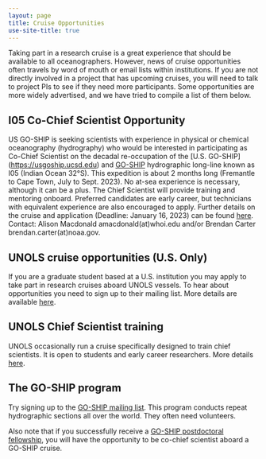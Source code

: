 ```yaml
---
layout: page
title: Cruise Opportunities
use-site-title: true
---
```


Taking part in a research cruise is a great experience that should be available to all oceanographers. However, news of cruise opportunities often travels by word of mouth or email lists within institutions. If you are not directly involved in a project that has upcoming cruises, you will need to talk to project PIs to see if they need more participants. Some opportunities are more widely advertised, and we have tried to compile a list of them below.

## I05 Co-Chief Scientist Opportunity

US GO-SHIP is seeking scientists with experience in physical or chemical oceanography (hydrography) who would be interested in participating as Co-Chief Scientist on the decadal re-occupation of the [U.S. GO-SHIP] (https://usgoship.ucsd.edu) and [GO-SHIP](http://www.go-ship.org) hydrographic long-line known as I05 (Indian Ocean 32°S). This expedition is about 2 months long (Fremantle to Cape Town,  July to Sept. 2023). No at-sea experience is necessary, although it can be a plus. The Chief Scientist will provide training and mentoring onboard. Preferred candidates are early career, but technicians with equivalent experience are also encouraged to apply. Further details on the cruise and application (Deadline: January 16, 2023) can be found [here](https://usgoship.ucsd.edu/wp-content/uploads/sites/353/GO-SHIP_I05_2023_Co-Chief_Scientist_Opportunity_v1.pdf).
Contact: Alison Macdonald amacdonald(at)whoi.edu and/or Brendan Carter brendan.carter(at)noaa.gov.


## UNOLS cruise opportunities (U.S. Only)

If you are a graduate student based at a U.S. institution you may apply to take part in research cruises aboard UNOLS vessels. To hear about opportunities you need to sign up to their mailing list. More details are available [here](https://www.unols.org/unols-cruise-opportunity-program).


## UNOLS Chief Scientist training

UNOLS occasionally run a cruise specifically designed to train chief scientists. It is open to students and early career researchers. More details [here](https://www.unols.org/nsf-unols-chief-scientist-training-cruise).


## The GO-SHIP program

Try signing up to the [GO-SHIP mailing list](http://www.go-ship.org/Join.html). This program conducts repeat hydrographic sections all over the world. They often need volunteers.

Also note that if you successfully receive a [GO-SHIP postdoctoral fellowship](https://usgoship.ucsd.edu/postdoctoral-fellowships/), you will have the opportunity to be co-chief scientist aboard a GO-SHIP cruise.
